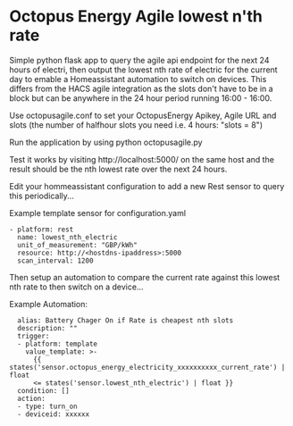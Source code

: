 # Octopus Energy Agile lowest n'th rate 

Simple python flask app to query the agile api endpoint for the next 24 hours of electri, then output the lowest nth rate of electric for the current day to emable a Homeassistant automation to switch on devices. This differs from the HACS agile integration as the slots don't have to be in a block but can be anywhere in the 24 hour period running 16:00 - 16:00. 

Use octopusagile.conf to set your OctopusEnergy Apikey, Agile URL and slots (the number of halfhour slots you need i.e. 4 hours: "slots = 8")

Run the application by using python octopusagile.py

Test it works by visiting http://localhost:5000/ on the same host and the result should be the nth lowest rate over the next 24 hours.

Edit your hommeassistant configuration to add a new Rest sensor to query this periodically...

Example template sensor for configuration.yaml

```
- platform: rest
  name: lowest_nth_electric
  unit_of_measurement: "GBP/kWh"
  resource: http://<hostdns-ipaddress>:5000
  scan_interval: 1200
```

Then setup an automation to compare the current rate against this lowest nth rate to then switch on a device...

Example Automation:
```
  alias: Battery Chager On if Rate is cheapest nth slots
  description: ""
  trigger:
  - platform: template
    value_template: >-
      {{ states('sensor.octopus_energy_electricity_xxxxxxxxxx_current_rate') | float
      <= states('sensor.lowest_nth_electric') | float }}
  condition: [] 
  action:
  - type: turn_on
  - deviceid: xxxxxx
```

